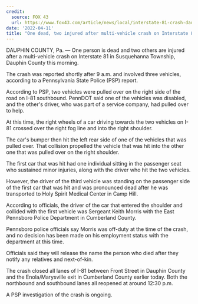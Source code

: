 ```yaml
---
credit:
  source: FOX 43
  url: https://www.fox43.com/article/news/local/interstate-81-crash-dauphin-cumberland-county-pennsylvania/521-0cb17b60-468a-4709-aeac-76fd5efda7c8
date: '2022-04-11'
title: "One dead, two injured after multi-vehicle crash on Interstate 81"
---
```

DAUPHIN COUNTY, Pa. — One person is dead and two others are injured after a multi-vehicle crash on Interstate 81 in Susquehanna Township, Dauphin County this morning. 

The crash was reported shortly after 9 a.m. and involved three vehicles, according to a Pennsylvania State Police (PSP) report.

According to PSP, two vehicles were pulled over on the right side of the road on I-81 southbound. PennDOT said one of the vehicles was disabled, and the other's driver, who was part of a service company, had pulled over to help. 

At this time, the right wheels of a car driving towards the two vehicles on I-81 crossed over the right fog line and into the right shoulder. 

The car's bumper then hit the left rear side of one of the vehicles that was pulled over. That collision propelled the vehicle that was hit into the other one that was pulled over on the right shoulder. 

The first car that was hit had one individual sitting in the passenger seat who sustained minor injuries, along with the driver who hit the two vehicles. 

However, the driver of the third vehicle was standing on the passenger side of the first car that was hit and was pronounced dead after he was transported to Holy Spirit Medical Center in Camp Hill.

According to officials, the driver of the car that entered the shoulder and collided with the first vehicle was Sergeant Keith Morris with the East Pennsboro Police Department in Cumberland County.

Pennsboro police officials say Morris was off-duty at the time of the crash, and no decision has been made on his employment status with the department at this time.

Officials said they will release the name the person who died after they notify any relatives and next-of-kin. 

The crash closed all lanes of I-81 between Front Street in Dauphin County and the Enola/Marysville exit in Cumberland County earlier today. Both the northbound and southbound lanes all reopened at around 12:30 p.m. 

A PSP investigation of the crash is ongoing. 

